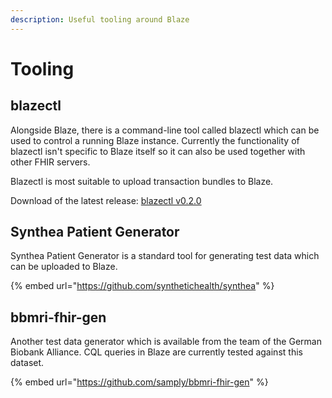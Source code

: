 ```yaml
---
description: Useful tooling around Blaze
---
```


# Tooling

## blazectl

Alongside Blaze, there is a command-line tool called blazectl which can be used to control a running Blaze instance. Currently the functionality of blazectl isn't specific to Blaze itself so it can also be used together with other FHIR servers.

Blazectl is most suitable to upload transaction bundles to Blaze.

Download of the latest release: [blazectl v0.2.0](https://github.com/life-research/blazectl/releases/tag/v0.2.0)

## Synthea Patient Generator

Synthea Patient Generator is a standard tool for generating test data which can be uploaded to Blaze.

{% embed url="https://github.com/synthetichealth/synthea" %}

## bbmri-fhir-gen

Another test data generator which is available from the team of the German Biobank Alliance. CQL queries in Blaze are currently tested against this dataset.

{% embed url="https://github.com/samply/bbmri-fhir-gen" %}






